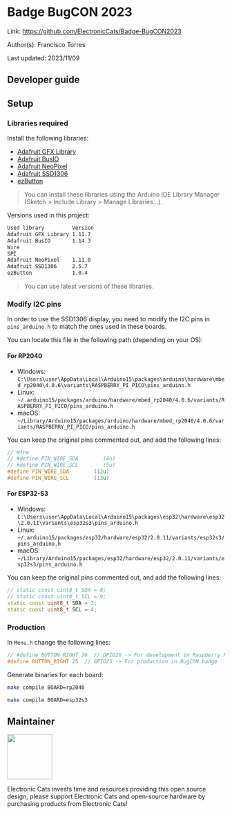 # Badge BugCON 2023

Link: https://github.com/ElectronicCats/Badge-BugCON2023

Author(s): Francisco Torres

Last updated: 2023/11/09

## Developer guide

## Setup

### Libraries required

Install the following libraries:

- [Adafruit GFX Library](https://www.arduino.cc/reference/en/libraries/adafruit-gfx-library/)
- [Adafruit BusIO](https://www.arduino.cc/reference/en/libraries/adafruit-busio/)
- [Adafruit NeoPixel](https://www.arduino.cc/reference/en/libraries/adafruit-neopixel/)
- [Adafruit SSD1306](https://www.arduino.cc/reference/en/libraries/adafruit-ssd1306/)
- [ezButton](https://www.arduino.cc/reference/en/libraries/ezbutton/)

> You can install these libraries using the Arduino IDE Library Manager (Sketch > Include Library > Manage Libraries...).

Versions used in this project:

```bash
Used library         Version    
Adafruit GFX Library 1.11.7
Adafruit BusIO       1.14.3
Wire
SPI
Adafruit NeoPixel    1.11.0
Adafruit SSD1306     2.5.7
ezButton             1.0.4
```

> You can use latest versions of these libraries.

### Modify I2C pins

In order to use the SSD1306 display, you need to modify the I2C pins in `pins_arduino.h` to match the ones used in these boards.

You can locate this file in the following path (depending on your OS):

#### For RP2040

- Windows: `C:\Users\user\AppData\Local\Arduino15\packages\arduino\hardware\mbed_rp2040\4.0.6\variants\RASPBERRY_PI_PICO\pins_arduino.h`
- Linux: `~/.arduino15/packages/arduino/hardware/mbed_rp2040/4.0.6/variants/RASPBERRY_PI_PICO/pins_arduino.h`
- macOS: `~/Library/Arduino15/packages/arduino/hardware/mbed_rp2040/4.0.6/variants/RASPBERRY_PI_PICO/pins_arduino.h`

You can keep the original pins commented out, and add the following lines:

```cpp
// Wire
// #define PIN_WIRE_SDA        (4u)
// #define PIN_WIRE_SCL        (5u)
#define PIN_WIRE_SDA        (12u)
#define PIN_WIRE_SCL        (13u)
```

#### For ESP32-S3

- Windows: `C:\Users\user\AppData\Local\Arduino15\packages\esp32\hardware\esp32\2.0.11\variants\esp32s3\pins_arduino.h`
- Linux: `~/.arduino15/packages/esp32/hardware/esp32/2.0.11/variants/esp32s3/pins_arduino.h`
- macOS: `~/Library/Arduino15/packages/esp32/hardware/esp32/2.0.11/variants/esp32s3/pins_arduino.h`

You can keep the original pins commented out, and add the following lines:

```cpp
// static const uint8_t SDA = 8;
// static const uint8_t SCL = 9;
static const uint8_t SDA = 3;
static const uint8_t SCL = 4;
```

### Production

In `Menu.h` change the following lines:

```cpp
// #define BUTTON_RIGHT 26  // GPIO26 -> For development in Raspberry Pi Pico
#define BUTTON_RIGHT 25  // GPIO25 -> For production in BugCON badge
```

Generate binaries for each board:

```bash
make compile BOARD=rp2040
```

```bash
make compile BOARD=esp32s3
```
 
## Maintainer

<a
href="https://github.com/sponsors/ElectronicCats">

<img  src="https://electroniccats.com/wp-content/uploads/2020/07/Badge_GHS.png"  height="104" />

</a>

Electronic Cats invests time and resources providing this open source design, please support Electronic Cats and open-source hardware by purchasing products from Electronic Cats!
